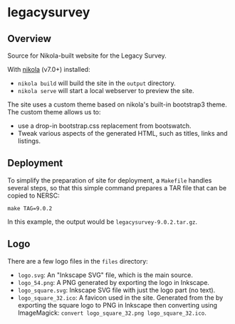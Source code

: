 # legacysurvey

## Overview

Source for Nikola-built website for the Legacy Survey.

With [nikola](http://getnikola.com) (v7.0+) installed:

- `nikola build` will build the site in the `output` directory.
- `nikola serve` will start a local webserver to preview the site.

The site uses a custom theme based on nikola's built-in bootstrap3
theme. The custom theme allows us to:

-  use a drop-in bootstrap.css replacement from bootswatch.
-  Tweak various aspects of the generated HTML, such as titles, links
   and listings.

## Deployment

To simplify the preparation of site for deployment, a `Makefile` handles
several steps, so that this simple command prepares a TAR file that can
be copied to NERSC:

```
make TAG=9.0.2
```

In this example, the output would be `legacysurvey-9.0.2.tar.gz`.

## Logo

There are a few logo files in the `files` directory:

- `logo.svg`: An "Inkscape SVG" file, which is the main source.
- `logo_54.png`: A PNG generated by exporting the logo in Inkscape.
- `logo_square.svg`: Inkscape SVG file with just the logo part (no text).
- `logo_square_32.ico`: A favicon used in the site. Generated from the
  by exporting the square logo to PNG in Inkscape then converting
  using ImageMagick: `convert logo_square_32.png logo_square_32.ico`.
